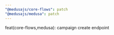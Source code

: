 ```yaml
---
"@medusajs/core-flows": patch
"@medusajs/medusa": patch
---
```


feat(core-flows,medusa): campaign create endpoint
